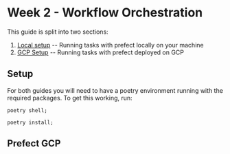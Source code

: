 # Week 2 - Workflow Orchestration

This guide is split into two sections:

1. [Local setup](./01_local/Readme.md) -- Running tasks with prefect locally on your machine
2. [GCP Setup](./02_gcp/Readme.md) -- Running tasks with prefect deployed on GCP

## Setup

For both guides you will need to have a poetry environment running with the required packages. To get this working, run:

```
poetry shell;

poetry install;
```




## Prefect GCP
